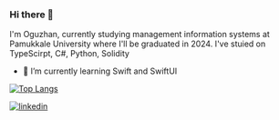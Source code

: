 ### Hi there 👋

<!--
**oguzhaangumuss/oguzhaangumuss** is a ✨ _special_ ✨ repository because its `README.md` (this file) appears on your GitHub profile.

Here are some ideas to get you started:

- 🔭 I’m currently working on ...

- 👯 I’m looking to collaborate on ...
- 🤔 I’m looking for help with ...
- 💬 Ask me about ...
- 📫 How to reach me: ...
- 😄 Pronouns: ...
- ⚡ Fun fact: ...
-->
I'm Oguzhan, currently studying management information systems at Pamukkale University where I'll be graduated in 2024.
I've stuied on TypeScirpt, C#, Python, Solidity
- 🌱 I’m currently learning Swift and SwiftUI 
 

[![Top Langs](https://github-readme-stats.vercel.app/api/top-langs/?username=oguzhaangumuss)](https://github.com/anuraghazra/github-readme-stats)


[![linkedin](https://img.shields.io/badge/Linkedin-000000?style=for-the-badge&logo=Linkedin&logoColor=white)](https://www.linkedin.com/in/oğuzhan-gümüş-755739197/)
